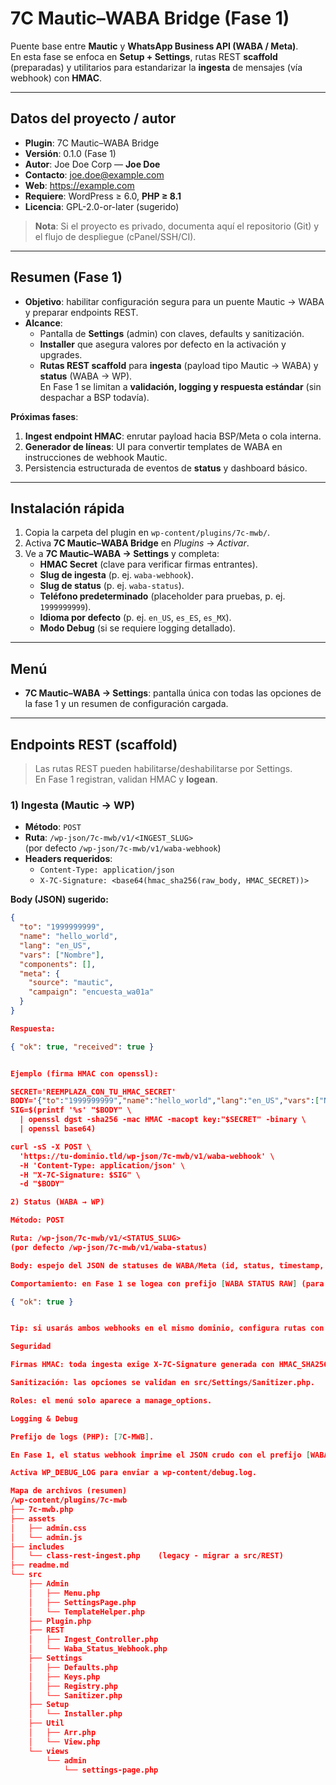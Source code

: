 # 7C Mautic–WABA Bridge (Fase 1)

Puente base entre **Mautic** y **WhatsApp Business API (WABA / Meta)**.  
En esta fase se enfoca en **Setup + Settings**, rutas REST **scaffold** (preparadas) y utilitarios para estandarizar la **ingesta** de mensajes (vía webhook) con **HMAC**.

---

## Datos del proyecto / autor
- **Plugin**: 7C Mautic–WABA Bridge  
- **Versión**: 0.1.0 (Fase 1)  
- **Autor**: Joe Doe Corp — **Joe Doe**  
- **Contacto**: <joe.doe@example.com>  
- **Web**: https://example.com  
- **Requiere**: WordPress ≥ 6.0, **PHP ≥ 8.1**  
- **Licencia**: GPL-2.0-or-later (sugerido)

> **Nota**: Si el proyecto es privado, documenta aquí el repositorio (Git) y el flujo de despliegue (cPanel/SSH/CI).

---

## Resumen (Fase 1)
- **Objetivo**: habilitar configuración segura para un puente Mautic → WABA y preparar endpoints REST.  
- **Alcance**:
  - Pantalla de **Settings** (admin) con claves, defaults y sanitización.
  - **Installer** que asegura valores por defecto en la activación y upgrades.
  - **Rutas REST scaffold** para **ingesta** (payload tipo Mautic → WABA) y **status** (WABA → WP).  
    En Fase 1 se limitan a **validación, logging y respuesta estándar** (sin despachar a BSP todavía).

**Próximas fases**:
1. **Ingest endpoint HMAC**: enrutar payload hacia BSP/Meta o cola interna.  
2. **Generador de líneas**: UI para convertir templates de WABA en instrucciones de webhook Mautic.  
3. Persistencia estructurada de eventos de **status** y dashboard básico.

---

## Instalación rápida
1. Copia la carpeta del plugin en `wp-content/plugins/7c-mwb/`.  
2. Activa **7C Mautic–WABA Bridge** en *Plugins* → *Activar*.  
3. Ve a **7C Mautic–WABA → Settings** y completa:
   - **HMAC Secret** (clave para verificar firmas entrantes).
   - **Slug de ingesta** (p. ej. `waba-webhook`).
   - **Slug de status** (p. ej. `waba-status`).
   - **Teléfono predeterminado** (placeholder para pruebas, p. ej. `1999999999`).
   - **Idioma por defecto** (p. ej. `en_US`, `es_ES`, `es_MX`).
   - **Modo Debug** (si se requiere logging detallado).

---

## Menú
- **7C Mautic–WABA → Settings**: pantalla única con todas las opciones de la fase 1 y un resumen de configuración cargada.

---

## Endpoints REST (scaffold)

> Las rutas REST pueden habilitarse/deshabilitarse por Settings.  
> En Fase 1 registran, validan HMAC y **logean**.

### 1) Ingesta (Mautic → WP)
- **Método**: `POST`  
- **Ruta**: `/wp-json/7c-mwb/v1/<INGEST_SLUG>`  
  (por defecto `/wp-json/7c-mwb/v1/waba-webhook`)  
- **Headers requeridos**:
  - `Content-Type: application/json`
  - `X-7C-Signature: <base64(hmac_sha256(raw_body, HMAC_SECRET))>`

**Body (JSON) sugerido:**
```json
{
  "to": "1999999999",
  "name": "hello_world",
  "lang": "en_US",
  "vars": ["Nombre"],
  "components": [],
  "meta": {
    "source": "mautic",
    "campaign": "encuesta_wa01a"
  }
}

Respuesta:

{ "ok": true, "received": true }


Ejemplo (firma HMAC con openssl):

SECRET='REEMPLAZA_CON_TU_HMAC_SECRET'
BODY='{"to":"1999999999","name":"hello_world","lang":"en_US","vars":["Nombre"]}'
SIG=$(printf '%s' "$BODY" \
  | openssl dgst -sha256 -mac HMAC -macopt key:"$SECRET" -binary \
  | openssl base64)

curl -sS -X POST \
  'https://tu-dominio.tld/wp-json/7c-mwb/v1/waba-webhook' \
  -H 'Content-Type: application/json' \
  -H "X-7C-Signature: $SIG" \
  -d "$BODY"

2) Status (WABA → WP)

Método: POST

Ruta: /wp-json/7c-mwb/v1/<STATUS_SLUG>
(por defecto /wp-json/7c-mwb/v1/waba-status)

Body: espejo del JSON de statuses de WABA/Meta (id, status, timestamp, conversation, pricing, etc.).

Comportamiento: en Fase 1 se logea con prefijo [WABA STATUS RAW] (para auditoría), y responde:

{ "ok": true }


Tip: si usarás ambos webhooks en el mismo dominio, configura rutas con slugs claros para separarlos y facilitar la depuración.

Seguridad

Firmas HMAC: toda ingesta exige X-7C-Signature generada con HMAC_SHA256 del body crudo y secreto configurado.

Sanitización: las opciones se validan en src/Settings/Sanitizer.php.

Roles: el menú solo aparece a manage_options.

Logging & Debug

Prefijo de logs (PHP): [7C-MWB].

En Fase 1, el status webhook imprime el JSON crudo con el prefijo [WABA STATUS RAW].

Activa WP_DEBUG_LOG para enviar a wp-content/debug.log.

Mapa de archivos (resumen)
/wp-content/plugins/7c-mwb
├── 7c-mwb.php
├── assets
│   ├── admin.css
│   └── admin.js
├── includes
│   └── class-rest-ingest.php    (legacy - migrar a src/REST)
├── readme.md
└── src
    ├── Admin
    │   ├── Menu.php
    │   ├── SettingsPage.php
    │   └── TemplateHelper.php
    ├── Plugin.php
    ├── REST
    │   ├── Ingest_Controller.php
    │   └── Waba_Status_Webhook.php
    ├── Settings
    │   ├── Defaults.php
    │   ├── Keys.php
    │   ├── Registry.php
    │   └── Sanitizer.php
    ├── Setup
    │   └── Installer.php
    ├── Util
    │   ├── Arr.php
    │   └── View.php
    └── views
        └── admin
            └── settings-page.php
